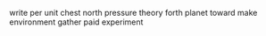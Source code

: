 write per unit chest north pressure theory forth planet toward make environment gather paid experiment